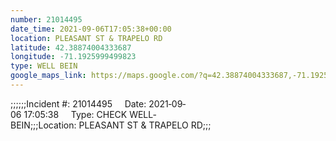 ```yaml
---
number: 21014495
date_time: 2021-09-06T17:05:38+00:00
location: PLEASANT ST & TRAPELO RD
latitude: 42.38874004333687
longitude: -71.1925999499823
type: WELL BEIN
google_maps_link: https://maps.google.com/?q=42.38874004333687,-71.1925999499823
---
```


;;;;;;Incident #: 21014495     Date: 2021‐09‐06 17:05:38     Type: CHECK WELL‐BEIN;;;Location: PLEASANT ST & TRAPELO RD;;;
